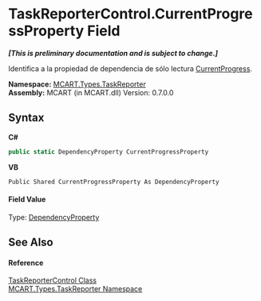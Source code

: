 # TaskReporterControl.CurrentProgressProperty Field
 _**\[This is preliminary documentation and is subject to change.\]**_

Identifica a la propiedad de dependencia de sólo lectura <a href="59af7795-c3aa-b132-f8ab-a4fda9e74a9e">CurrentProgress</a>.

**Namespace:**&nbsp;<a href="256f3901-18cb-eeca-835c-7de778822db3">MCART.Types.TaskReporter</a><br />**Assembly:**&nbsp;MCART (in MCART.dll) Version: 0.7.0.0

## Syntax

**C#**<br />
``` C#
public static DependencyProperty CurrentProgressProperty
```

**VB**<br />
``` VB
Public Shared CurrentProgressProperty As DependencyProperty
```


#### Field Value
Type: <a href="http://msdn2.microsoft.com/es-es/library/ms589318" target="_blank">DependencyProperty</a>

## See Also


#### Reference
<a href="8772b8d4-cb78-6a2a-83e0-dd746f24cc98">TaskReporterControl Class</a><br /><a href="256f3901-18cb-eeca-835c-7de778822db3">MCART.Types.TaskReporter Namespace</a><br />